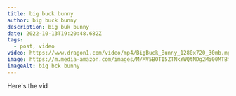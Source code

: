 ```yaml
---
title: big buck bunny
author: big buck bunny
description: big buk bunny
date: 2022-10-13T19:20:48.682Z
tags:
  - post, video
video: https://www.dragon1.com/video/mp4/BigBuck_Bunny_1280x720_30mb.mp4
image: https://m.media-amazon.com/images/M/MV5BOTI5ZTNkYWQtNDg2Mi00MTBmLTliMGItNTI5YWI5OTZkM2Y2XkEyXkFqcGdeQXVyNzU1NzE3NTg@._V1_QL75_UX500_CR0,47,500,281_.jpg
imageAlt: big bck bunny
---
```

Here's the vid